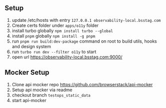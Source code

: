 ## Setup 

1. update /etc/hosts with entry `127.0.0.1 observability-local.bsstag.com`
2. Create certs folder under `apps/o11y` folder
3. install turbo globally `npm install turbo --global`
4. install `pnpm` globally `npm install -g pnpm`
5. run `pnpm run build:dev-package` command on root to build utils, hooks and design system
6. run `turbo run dev --filter o11y` to start
7. open url https://observability-local.bsstag.com:9000/

## Mocker Setup

1. Clone api mocker repo https://github.com/browserstack/api-mocker
2. Setup api mocker via readme
3. checkout branch `testops_static_data`
4. start api-mocker